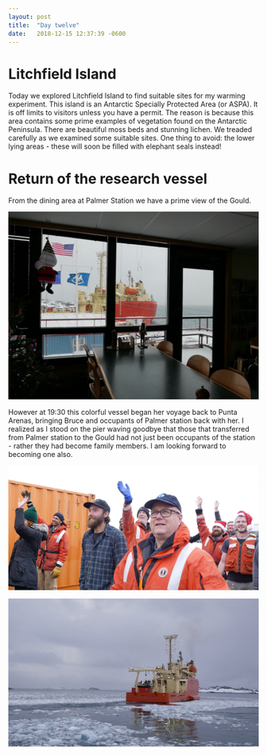 ```yaml
---
layout: post
title:  "Day twelve"
date:   2018-12-15 12:37:39 -0600
---
```


# Litchfield Island

Today we explored Litchfield Island to find suitable sites for my warming experiment. This island is an Antarctic Specially Protected Area (or ASPA). It is off limits to visitors unless you have a permit. The reason is because this area contains some prime examples of vegetation found on the Antarctic Peninsula. There are beautiful moss beds and stunning lichen. We treaded carefully as we examined some suitable sites. One thing to avoid: the lower lying areas - these will soon be filled with elephant seals instead!

# Return of the research vessel
From the dining area at Palmer Station we have a prime view of the Gould. 

![Dining](/assets/blog_photos/181215/p1060284.jpg)

However at 19:30 this colorful vessel began her voyage back to Punta Arenas, bringing Bruce and occupants of Palmer station back with her. I realized as I stood on the pier waving goodbye that those that transferred from Palmer station to the Gould had not just been occupants of the station - rather they had become family members. I am looking forward to becoming one also.

![Goodbye](/assets/blog_photos/181215/20181215screenshot2.jpg)

![Gould departing](/assets/blog_photos/181215/20181215screenshot1.jpg)
